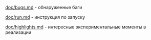 [doc/bugs.md](doc/bugs.md) - обнаруженные баги

[doc/run.md](doc/run.md) - инструкция по запуску

[doc/highlights.md](doc/highlights.md) -  интересные экспериментальные моменты в реализации
